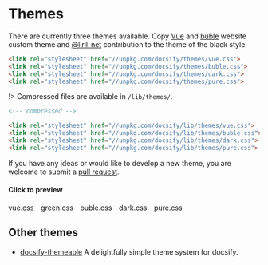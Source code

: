 # Themes

There are currently three themes available. Copy [Vue](//vuejs.org) and [buble](//buble.surge.sh) website custom theme and [@liril-net](https://github.com/liril-net) contribution to the theme of the black style.

```html
<link rel="stylesheet" href="//unpkg.com/docsify/themes/vue.css">
<link rel="stylesheet" href="//unpkg.com/docsify/themes/buble.css">
<link rel="stylesheet" href="//unpkg.com/docsify/themes/dark.css">
<link rel="stylesheet" href="//unpkg.com/docsify/themes/pure.css">
```

!> Compressed files are available in `/lib/themes/`.

```html
<!-- compressed -->

<link rel="stylesheet" href="//unpkg.com/docsify/lib/themes/vue.css">
<link rel="stylesheet" href="//unpkg.com/docsify/lib/themes/buble.css">
<link rel="stylesheet" href="//unpkg.com/docsify/lib/themes/dark.css">
<link rel="stylesheet" href="//unpkg.com/docsify/lib/themes/pure.css">
```

If you have any ideas or would like to develop a new theme, you are welcome to submit a [pull request](https://github.com/docsifyjs/docsify/pulls).

#### Click to preview

<div class="demo-theme-preview">
  <a data-theme="vue">vue.css</a>
  <a data-theme="green">green.css</a>
  <a data-theme="buble">buble.css</a>
  <a data-theme="dark">dark.css</a>
  <a data-theme="pure">pure.css</a>
</div>

<style>
  .demo-theme-preview a {
    padding-right: 10px;
  }

  .demo-theme-preview a:hover {
    cursor: pointer;
    text-decoration: underline;
  }
</style>

<script>
  var preview = Docsify.dom.find('.demo-theme-preview');
  var themes = Docsify.dom.findAll('[rel="stylesheet"]');

  preview.onclick = function (e) {
    var title = e.target.getAttribute('data-theme')

    themes.forEach(function (theme) {
      theme.disabled = theme.title !== title
    });
  };
</script>

## Other themes

- [docsify-themeable](https://jhildenbiddle.github.io/docsify-themeable/#/) A delightfully simple theme system for docsify.
